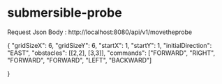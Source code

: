 # submersible-probe
Request Json Body :
http://localhost:8080/api/v1/movetheprobe

{
  "gridSizeX": 6,
  "gridSizeY": 6,
  "startX": 1,
  "startY": 1,
  "initialDirection": "EAST",
  "obstacles": [[2,2], [3,3]],
  "commands": ["FORWARD", "RIGHT", "FORWARD", "FORWARD", "LEFT", "BACKWARD"]
    
}
